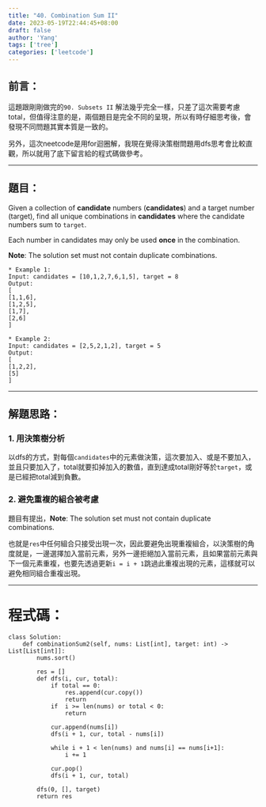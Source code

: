 ```yaml
---
title: "40. Combination Sum II"
date: 2023-05-19T22:44:45+08:00
draft: false
author: 'Yang'
tags: ['tree']
categories: ['leetcode']
---
```

## 前言：
這題跟剛剛做完的`90. Subsets II` 解法幾乎完全一樣，只差了這次需要考慮total，但值得注意的是，兩個題目是完全不同的呈現，所以有時仔細思考後，會發現不同問題其實本質是一致的。

另外，這次neetcode是用for迴圈解，我現在覺得決策樹問題用dfs思考會比較直觀，所以就用了底下留言給的程式碼做參考。

---

## 題目：

Given a collection of **candidate** numbers (**candidates**) and a target number (target), find all unique combinations in **candidates** where the candidate numbers sum to `target`.

Each number in candidates may only be used **once** in the combination.

**Note**: The solution set must not contain duplicate combinations.

```
* Example 1:
Input: candidates = [10,1,2,7,6,1,5], target = 8
Output: 
[
[1,1,6],
[1,2,5],
[1,7],
[2,6]
]

* Example 2:
Input: candidates = [2,5,2,1,2], target = 5
Output: 
[
[1,2,2],
[5]
]

```

---

## 解題思路：



### 1. 用決策樹分析
以dfs的方式，對每個`candidates`中的元素做決策，這次要加入、或是不要加入，並且只要加入了，total就要扣掉加入的數值，直到達成total剛好等於`target`，或是已經把total減到負數。

### 2. 避免重複的組合被考慮
題目有提出，**Note**: The solution set must not contain duplicate combinations.

也就是`res`中任何組合只接受出現一次，因此要避免出現重複組合，以決策樹的角度就是，一邊選擇加入當前元素，另外一邊拒絕加入當前元素，且如果當前元素與下一個元素重複，也要先透過更新`i = i + 1`跳過此重複出現的元素，這樣就可以避免相同組合重複出現。

---

# 程式碼：

```
class Solution:
    def combinationSum2(self, nums: List[int], target: int) -> List[List[int]]:
        nums.sort()

        res = []
        def dfs(i, cur, total):
            if total == 0:
                res.append(cur.copy())
                return
            if  i >= len(nums) or total < 0:
                return

            cur.append(nums[i])
            dfs(i + 1, cur, total - nums[i])

            while i + 1 < len(nums) and nums[i] == nums[i+1]:
                i += 1
            
            cur.pop()
            dfs(i + 1, cur, total)
        
        dfs(0, [], target)
        return res

```



